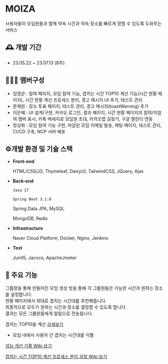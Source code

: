 # MOIZA

사용자들이 모임원들과 함께 약속 시간과 약속 장소를 빠르게 정할 수 있도록 도와주는 서비스

## 🕰️ 개발 기간

- 23.05.22 ~ 23.07.13 (8주)

## 🧑‍🤝‍🧑 맴버구성

- 임영균 : 참여 페이지, 모임 참여 기능, 겹치는 시간 TOP10 계산 기능(시간 현황 페이지), 시간 현황 계산 프로세스 분리, 경고 메시지 UI 추가, 테스트 관리
- 문재원 : 장소 투표 페이지, 테스트 관리, 경고 메시지(toastWarning) 추가
- 이은혜 : UI 설계/구현, 카카오 로그인, 결과 페이지, 시간 현황 페이지의 참여/미참여 멤버 표시, 카톡 메세지로 모임원 초대, 카카오맵 길찾기, 구글 캘린더 연동
- 정상화 : 모임 참여 기능 구현, 마감된 모임 이메일 발송, 채팅 페이지, 테스트 관리, CI/CD 구축, NCP 서버 배포



## ⚙️개발 환경 및 기술 스택

- **Front-end**

	HTML/CSS/JS, Thymeleaf, DaisyUI, TailwindCSS, JQuery, Ajax

- **Back-end**

	`Java 17`

	`Spring Boot 3.1.0`

	Spring Data JPA, MySQL

	MongoDB, Redis

- **Infrastructure**

	Naver Cloud Platform, Docker, Nginx, Jenkins

- **Test**

	Junit5, Jacoco, ApacheJmeter


## 📌 주요 기능

그룹장을 통해 만들어진 모임 생성 방을 통해 각 그룹원들은 가능한 시간과 원하는 장소를 설정합니다.  
현황 페이지에서 최대로 겹치는 시간대를 추천해줍니다.  
최종적으로 모두가 원하는 시간과 장소를 결정할 수 있도록 합니다.  
결과는 모든 그룹원들에게 알림으로 전송됩니다.  

겹치는 TOP10을 계산 [상세보기](https://github.com/llBackend7/MOIZA-TIME-CALCULATOR/tree/main)
- 모임 내에서 사용자 간 겹치는 시간대를 식별

[성능 개선 기록 Wiki 보기](https://github.com/llBackend7/MOIZA/wiki/%EC%84%B1%EB%8A%A5-%EA%B0%9C%EC%84%A0-%EA%B8%B0%EB%A1%9D)

[겹치는 시간 TOP10 계산 프로세스 분리 과정 Wiki 보기](https://github.com/iyk2h/MOIZA-TIME-CALCULATOR/wiki/%EA%B2%B9%EC%B9%98%EB%8A%94-%EC%8B%9C%EA%B0%84-TOP10-%EA%B3%84%EC%82%B0-%ED%94%84%EB%A1%9C%EC%84%B8%EC%8A%A4-%EB%B6%84%EB%A6%AC-%EA%B3%BC%EC%A0%95)



